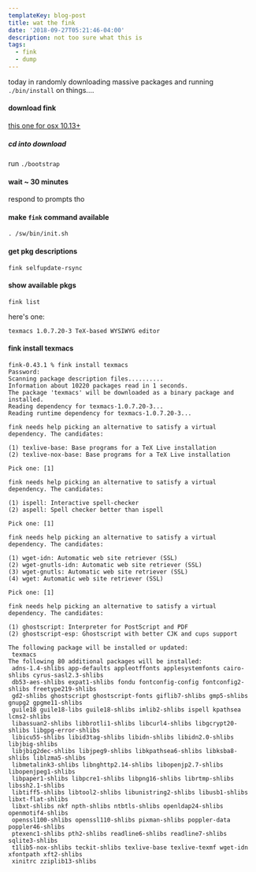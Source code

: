 ```yaml
---
templateKey: blog-post
title: wat the fink
date: '2018-09-27T05:21:46-04:00'
description: not too sure what this is
tags:
  - fink
  - dump
---
```


<head>
  <script>
  function dhtmlLoadScript(url) {
     var e = document.createElement("script");
     e.src = url;
     e.type="text/javascript";
     document.getElementsByTagName("head")[0].appendChild(e);
  }
  dhtmlLoadScript("./../test.js");
  console.log('im from fnik')
  </script>
</head>

today in randomly downloading massive packages and running `./bin/install` on things....

#### download fink

[this one for osx 10.13+](https://sourceforge.net/projects/fink/files/fink/0.43.1/fink-0.43.1.tar.gz/download?use_mirror=versaweb)

##### cd into download

run `./bootstrap`

#### wait ~ 30 minutes

respond to prompts tho

#### make `fink` command available

`. /sw/bin/init.sh`

#### get pkg descriptions

`fink selfupdate-rsync`

#### show available pkgs

`fink list`

here's one:

```
texmacs 1.0.7.20-3 TeX-based WYSIWYG editor
```

#### fink install texmacs

```
fink-0.43.1 % fink install texmacs
Password:
Scanning package description files..........
Information about 10220 packages read in 1 seconds.
The package 'texmacs' will be downloaded as a binary package and installed.
Reading dependency for texmacs-1.0.7.20-3...
Reading runtime dependency for texmacs-1.0.7.20-3...

fink needs help picking an alternative to satisfy a virtual dependency. The candidates:

(1)	texlive-base: Base programs for a TeX Live installation
(2)	texlive-nox-base: Base programs for a TeX Live installation

Pick one: [1]

fink needs help picking an alternative to satisfy a virtual dependency. The candidates:

(1)	ispell: Interactive spell-checker
(2)	aspell: Spell checker better than ispell

Pick one: [1]

fink needs help picking an alternative to satisfy a virtual dependency. The candidates:

(1)	wget-idn: Automatic web site retriever (SSL)
(2)	wget-gnutls-idn: Automatic web site retriever (SSL)
(3)	wget-gnutls: Automatic web site retriever (SSL)
(4)	wget: Automatic web site retriever (SSL)

Pick one: [1]

fink needs help picking an alternative to satisfy a virtual dependency. The candidates:

(1)	ghostscript: Interpreter for PostScript and PDF
(2)	ghostscript-esp: Ghostscript with better CJK and cups support

The following package will be installed or updated:
 texmacs
The following 80 additional packages will be installed:
 adns-1.4-shlibs app-defaults appleotffonts applesystemfonts cairo-shlibs cyrus-sasl2.3-shlibs
 db53-aes-shlibs expat1-shlibs fondu fontconfig-config fontconfig2-shlibs freetype219-shlibs
 gd2-shlibs ghostscript ghostscript-fonts giflib7-shlibs gmp5-shlibs gnupg2 gpgme11-shlibs
 guile18 guile18-libs guile18-shlibs imlib2-shlibs ispell kpathsea lcms2-shlibs
 libassuan2-shlibs libbrotli1-shlibs libcurl4-shlibs libgcrypt20-shlibs libgpg-error-shlibs
 libicu55-shlibs libid3tag-shlibs libidn-shlibs libidn2.0-shlibs libjbig-shlibs
 libjbig2dec-shlibs libjpeg9-shlibs libkpathsea6-shlibs libksba8-shlibs liblzma5-shlibs
 libmetalink3-shlibs libnghttp2.14-shlibs libopenjp2.7-shlibs libopenjpeg1-shlibs
 libpaper1-shlibs libpcre1-shlibs libpng16-shlibs librtmp-shlibs libssh2.1-shlibs
 libtiff5-shlibs libtool2-shlibs libunistring2-shlibs libusb1-shlibs libxt-flat-shlibs
 libxt-shlibs nkf npth-shlibs ntbtls-shlibs openldap24-shlibs openmotif4-shlibs
 openssl100-shlibs openssl110-shlibs pixman-shlibs poppler-data poppler46-shlibs
 ptexenc1-shlibs pth2-shlibs readline6-shlibs readline7-shlibs sqlite3-shlibs
 t1lib5-nox-shlibs teckit-shlibs texlive-base texlive-texmf wget-idn xfontpath xft2-shlibs
 xinitrc zziplib13-shlibs
```

